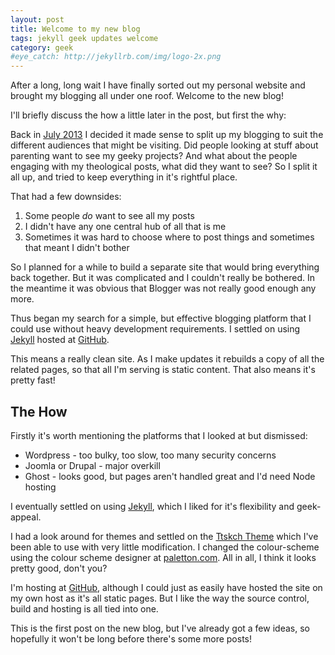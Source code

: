 ```yaml
---
layout: post
title: Welcome to my new blog
tags: jekyll geek updates welcome
category: geek
#eye_catch: http://jekyllrb.com/img/logo-2x.png
---
```


After a long, long wait I have finally sorted out my personal website and brought my blogging all under one roof. Welcome to the new blog!

I'll briefly discuss the how a little later in the post, but first the why:

Back in [July 2013](http://daveonthespot.blogspot.co.uk/2013/07/what-is-blogging.html) I decided it made sense to split up my blogging to suit the different audiences that might be visiting. Did people looking at stuff about parenting want to see my geeky projects? And what about the people engaging with my theological posts, what did they want to see? So I split it all up, and tried to keep everything in it's rightful place.

That had a few downsides:

<!--more-->

1. Some people _do_ want to see all my posts
2. I didn't have any one central hub of all that is me
3. Sometimes it was hard to choose where to post things and sometimes that meant I didn't bother

So I planned for a while to build a separate site that would bring everything back together. But it was complicated and I couldn't really be bothered. In the meantime it was obvious that Blogger was not really good enough any more.

Thus began my search for a simple, but effective blogging platform that I could use without heavy development requirements. I settled on using [Jekyll][2] hosted at [GitHub][1].

This means a really clean site. As I make updates it rebuilds a copy of all the related pages, so that all I'm serving is static content. That also means it's pretty fast!

## The How

Firstly it's worth mentioning the platforms that I looked at but dismissed:

* Wordpress - too bulky, too slow, too many security concerns
* Joomla or Drupal - major overkill
* Ghost - looks good, but pages aren't handled great and I'd need Node hosting

I eventually settled on using [Jekyll][2], which I liked for it's flexibility and geek-appeal.

I had a look around for themes and settled on the [Ttskch Theme](https://github.com/ttskch/jekyll-ttskch-theme) which I've been able to use with very little modification. I changed the colour-scheme using the colour scheme designer at [paletton.com](http://paletton.com/#uid=53I0u0kllllaFw0g0qFqFg0w0aF). All in all, I think it looks pretty good, don't you?

I'm hosting at [GitHub][1], although I could just as easily have hosted the site on my own host as it's all static pages. But I like the way the source control, build and hosting is all tied into one.

This is the first post on the new blog, but I've already got a few ideas, so hopefully it won't be long before there's some more posts!

[1]: https://github.com/
[2]: https://jekyllrb.com/